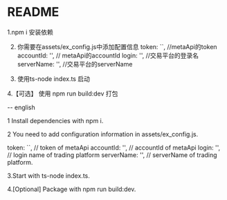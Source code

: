 # README #
1.npm i 安装依赖

2. 你需要在assets/ex_config.js中添加配置信息
       token: ``, //metaApi的token
      accountId: '', // metaApi的accountId
      login: '',  //交易平台的登录名
      serverName: '',  //交易平台的serverName

3. 使用ts-node index.ts 启动

4.【可选】 使用 npm run build:dev 打包



-- english 

1 Install dependencies with npm i.

2 You need to add configuration information in assets/ex_config.js.

token: ``, // token of metaApi
accountId: '', // accountId of metaApi
login: '', // login name of trading platform
serverName: '', // serverName of trading platform.

3.Start with ts-node index.ts.

4.[Optional] Package with npm run build:dev.

